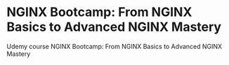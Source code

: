 # NGINX Bootcamp: From NGINX Basics to Advanced NGINX Mastery
Udemy course NGINX Bootcamp: From NGINX Basics to Advanced NGINX Mastery
